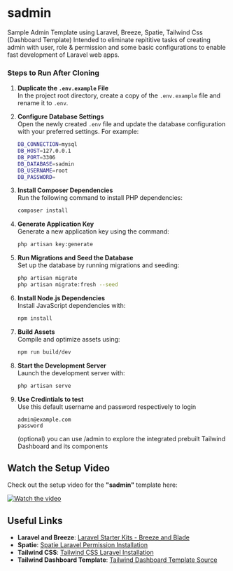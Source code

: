 # sadmin
Sample Admin Template using Laravel, Breeze, Spatie, Tailwind Css (Dashboard Template) Intended to eliminate repititive tasks of creating admin with user, role & permission and some basic configurations to enable fast development of Laravel web apps.

### Steps to Run After Cloning

1. **Duplicate the `.env.example` File**  
   In the project root directory, create a copy of the `.env.example` file and rename it to `.env`.

2. **Configure Database Settings**  
   Open the newly created `.env` file and update the database configuration with your preferred settings. For example:
   ```bash
   DB_CONNECTION=mysql
   DB_HOST=127.0.0.1
   DB_PORT=3306
   DB_DATABASE=sadmin
   DB_USERNAME=root
   DB_PASSWORD=
   ```

3. **Install Composer Dependencies**  
   Run the following command to install PHP dependencies:
   ```bash
   composer install
   ```

4. **Generate Application Key**  
   Generate a new application key using the command:
   ```bash
   php artisan key:generate
   ```

5. **Run Migrations and Seed the Database**  
   Set up the database by running migrations and seeding:
   ```bash
   php artisan migrate
   php artisan migrate:fresh --seed
   ```

6. **Install Node.js Dependencies**  
   Install JavaScript dependencies with:
   ```bash
   npm install
   ```

7. **Build Assets**  
   Compile and optimize assets using:
   ```bash
   npm run build/dev
   ```

8. **Start the Development Server**  
   Launch the development server with:
   ```bash
   php artisan serve
   ```

9. **Use Credintials to test**  
   Use this default username and password respectively to login 
   ```
   admin@example.com
   password
   ```
   (optional) you can use /admin to explore the integrated prebuilt Tailwind Dashboard and its components


## Watch the Setup Video

Check out the setup video for the **"sadmin"** template here:

[![Watch the video](https://img.youtube.com/vi/tged_ZWdS44/hqdefault.jpg)](https://youtu.be/tged_ZWdS44?si=vkpU-XDNEz_rH4b-)

## Useful Links

- **Laravel and Breeze**: [Laravel Starter Kits - Breeze and Blade](https://laravel.com/docs/11.x/starter-kits#breeze-and-blade)
- **Spatie**: [Spatie Laravel Permission Installation](https://spatie.be/docs/laravel-permission/v6/installation-laravel)
- **Tailwind CSS**: [Tailwind CSS Laravel Installation](https://tailwindcss.com/docs/guides/laravel)
- **Tailwind Dashboard Template**: [Tailwind Dashboard Template Source](https://www.tailwindawesome.com/resources/dashboard-template)
